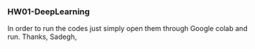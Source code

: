 ### HW01-DeepLearning

In order to run the codes just simply open them through Google colab and run.
Thanks,
Sadegh,
